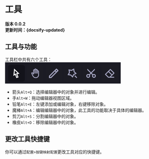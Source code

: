# 工具
**版本 0.0.2**  
**更新时间：{docsify-updated}** 

## 工具与功能  
工具栏中共有六个工具：  
![工具栏](../assets/ToolBar.png)  

- 箭头`Alt+Q`：选择编辑器中的对象并进行编辑。  
- 手`Alt+W`：拖动编辑器视图区域。  
- 铅笔`Alt+E`：左键添加或编辑对象，右键移除对象。  
- 魔棒`Alt+A`：编辑编辑器中的对象，此工具的功能取决于具体的编辑器。  
- 剪刀`Alt+S`：分割编辑器中的对象。  
- 橡皮`Alt+D`：移除编辑器中的对象。  

## 更改工具快捷键  
你可以通过`配置>按键映射配置`更改工具对应的快捷键。  